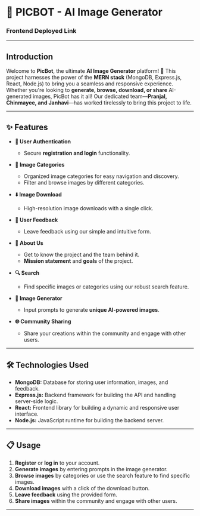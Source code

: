 # **🎨 PICBOT - AI Image Generator**

### **Frontend Deployed Link**

---

## **Introduction**

Welcome to **PicBot**, the ultimate **AI Image Generator** platform! 🚀 This project harnesses the power of the **MERN stack** (MongoDB, Express.js, React, Node.js) to bring you a seamless and responsive experience. Whether you're looking to **generate, browse, download, or share** AI-generated images, PicBot has it all! Our dedicated team—**Pranjal, Chinmayee, and Janhavi**—has worked tirelessly to bring this project to life. 

---

## **✨ Features**

- **🔐 User Authentication**
  - Secure **registration and login** functionality.
  
- **📂 Image Categories**
  - Organized image categories for easy navigation and discovery.
  - Filter and browse images by different categories.

- **⬇️ Image Download**
  - High-resolution image downloads with a single click.

- **💬 User Feedback**
  - Leave feedback using our simple and intuitive form.

- **📖 About Us**
  - Get to know the project and the team behind it.
  - **Mission statement** and **goals** of the project.

- **🔍 Search**
  - Find specific images or categories using our robust search feature.

- **🎨 Image Generator**
  - Input prompts to generate **unique AI-powered images**.

- **🌐 Community Sharing**
  - Share your creations within the community and engage with other users.

---

## **🛠️ Technologies Used**

- **MongoDB:** Database for storing user information, images, and feedback.
- **Express.js:** Backend framework for building the API and handling server-side logic.
- **React:** Frontend library for building a dynamic and responsive user interface.
- **Node.js:** JavaScript runtime for building the backend server.

---

## **📋 Usage**

1. **Register** or **log in** to your account.
2. **Generate images** by entering prompts in the image generator.
3. **Browse images** by categories or use the search feature to find specific images.
4. **Download images** with a click of the download button.
5. **Leave feedback** using the provided form.
6. **Share images** within the community and engage with other users.

---
